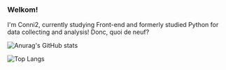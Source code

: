 ### Welkom! 
I'm Conni2, currently studying Front-end and formerly studied Python for data collecting and analysis!
Donc, quoi de neuf?

<!--
**Conni2/Conni2** is a ✨ _special_ ✨ repository because its `README.md` (this file) appears on your GitHub profile.

Here are some ideas to get you started:

- 🔭 I’m currently working on ...
- 🌱 I’m currently learning ...
- 👯 I’m looking to collaborate on ...
- 🤔 I’m looking for help with ...
- 💬 Ask me about ...
- 📫 How to reach me: ...
- 😄 Pronouns: ...
- ⚡ Fun fact: ...
-->

![Anurag's GitHub stats](https://github-readme-stats.vercel.app/api?username=Conni2&show_icons=true&theme=radical)

![Top Langs](https://github-readme-stats.vercel.app/api/top-langs/?username=Conni2&layout=compact)

